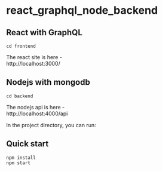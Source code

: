 # react_graphql_node_backend

## React with GraphQL

```
cd frontend
```

The react site is here -  
http://localhost:3000/

## Nodejs with mongodb
```
cd backend
```
The nodejs api is here -  
http://localhost:4000/api

In the project directory, you can run:

## Quick start
```
npm install
npm start
```
